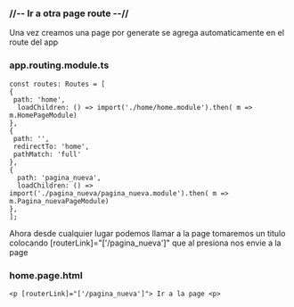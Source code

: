 ### //-- Ir a otra page route --//

  Una vez creamos una page por generate se agrega automaticamente en el route del app

### app.routing.module.ts 


    const routes: Routes = [
    {
     path: 'home',
      loadChildren: () => import('./home/home.module').then( m => m.HomePageModule)
    },
    {
     path: '',
     redirectTo: 'home',
     pathMatch: 'full'
    },
    {
      path: 'pagina_nueva',
      loadChildren: () => import('./pagina_nueva/pagina_nueva.module').then( m => m.Pagina_nuevaPageModule)
    },
    ];




Ahora desde cualquier lugar podemos llamar a la page tomaremos un titulo colocando [routerLink]="['/pagina_nueva']" que al presiona nos envie a la page

### home.page.html 

    <p [routerLink]="['/pagina_nueva']"> Ir a la page <p>